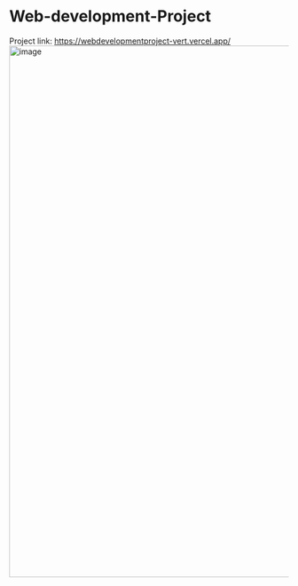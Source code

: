 # Web-development-Project
Project link: https://webdevelopmentproject-vert.vercel.app/
<img width="1836" height="958" alt="image" src="https://github.com/user-attachments/assets/0fd596aa-6d2d-4db4-a861-af5ce9c86377" />
